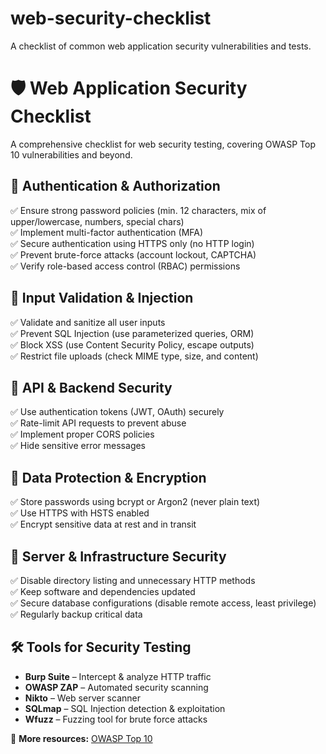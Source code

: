 # web-security-checklist
A checklist of common web application security vulnerabilities and tests.
# 🛡️ Web Application Security Checklist  

A comprehensive checklist for web security testing, covering OWASP Top 10 vulnerabilities and beyond.  

## 🔹 Authentication & Authorization  
✅ Ensure strong password policies (min. 12 characters, mix of upper/lowercase, numbers, special chars)  
✅ Implement multi-factor authentication (MFA)  
✅ Secure authentication using HTTPS only (no HTTP login)  
✅ Prevent brute-force attacks (account lockout, CAPTCHA)  
✅ Verify role-based access control (RBAC) permissions  

## 🔹 Input Validation & Injection  
✅ Validate and sanitize all user inputs  
✅ Prevent SQL Injection (use parameterized queries, ORM)  
✅ Block XSS (use Content Security Policy, escape outputs)  
✅ Restrict file uploads (check MIME type, size, and content)  

## 🔹 API & Backend Security  
✅ Use authentication tokens (JWT, OAuth) securely  
✅ Rate-limit API requests to prevent abuse  
✅ Implement proper CORS policies  
✅ Hide sensitive error messages  

## 🔹 Data Protection & Encryption  
✅ Store passwords using bcrypt or Argon2 (never plain text)  
✅ Use HTTPS with HSTS enabled  
✅ Encrypt sensitive data at rest and in transit  

## 🔹 Server & Infrastructure Security  
✅ Disable directory listing and unnecessary HTTP methods  
✅ Keep software and dependencies updated  
✅ Secure database configurations (disable remote access, least privilege)  
✅ Regularly backup critical data  

## 🛠️ Tools for Security Testing  
- **Burp Suite** – Intercept & analyze HTTP traffic  
- **OWASP ZAP** – Automated security scanning  
- **Nikto** – Web server scanner  
- **SQLmap** – SQL Injection detection & exploitation  
- **Wfuzz** – Fuzzing tool for brute force attacks  

📌 **More resources:** [OWASP Top 10](https://owasp.org/www-project-top-ten/)  

